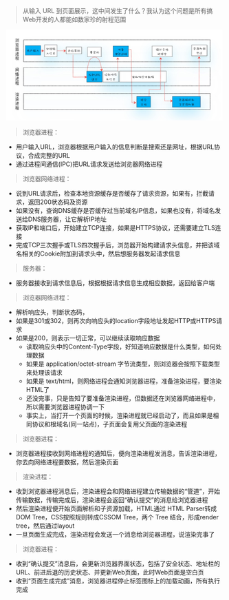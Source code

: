 > 从输入 URL 到页面展示，这中间发生了什么？我认为这个问题是所有搞Web开发的人都能如数家珍的射程范围

![browser-process](../assets/browser-process.jpg)

> 浏览器进程：
  - 用户输入URL，浏览器根据用户输入的信息判断是搜索还是网址，根据URL协议，合成完整的URL
  - 通过进程间通信(IPC)把URL请求发送给浏览器网络进程

> 浏览器网络进程：
  - 说到URL请求后，检查本地资源缓存是否缓存了请求资源，如果有，拦截请求，返回200状态码及资源
  - 如果没有，查询DNS缓存是否缓存过当前域名IP信息，如果也没有，将域名发送给DNS服务器，让它解析IP地址
  - 获取IP和端口后，开始建立TCP连接，如果是HTTPS协议，还需要建立TLS连接
  - 完成TCP三次握手或TLS四次握手后，浏览器开始构建请求头信息，并把该域名相关的Cookie附加到请求头中，然后想服务器发起请求信息

> 服务器：
  - 服务器接收到请求信息后，根据根据请求信息生成相应数据，返回给客户端

> 浏览器网络进程：
  - 解析响应头，判断状态码，
  - 如果是301或302，则再次向响应头的location字段地址发起HTTP或HTTPS请求
  - 如果是200，则表示一切正常，可以继续读取响应数据
    - 读取响应头中的Content-Type字段，好知道响应数据是什么类型，如何处理数据
    - 如果是 application/octet-stream 字节流类型，则浏览器会按照下载类型来处理该请求
    - 如果是 text/html，则网络进程会通知浏览器进程，准备渲染进程，要渲染HTML了
    - 还没完事，只是告知了要准备渲染进程，但数据还在浏览器网络进程中，所以需要浏览器进程协调一下
    - 事实上，当打开一个页面的时候，渲染进程就已经启动了，而且如果是相同协议和根域名(同一站点)，子页面会复用父页面的渲染进程

> 浏览器进程：
  - 浏览器进程接收到网络进程的通知后，便向渲染进程发消息，告诉渲染进程，你去向网络进程要数据，然后渲染页面

> 渲染进程：
  - 收到浏览器进程消息后，渲染进程会和网络进程建立传输数据的“管道”，开始传输数据，传输完成后，渲染进程会返回“确认提交”的消息给浏览器进程
  - 然后渲染进程便开始页面解析和子资源加载，HTML通过 HTML Parser转成 DOM Tree，CSS按照规则转成CSSOM Tree，两个 Tree 结合，形成render tree，然后通过layout
  - 一旦页面生成完成，渲染进程会发送一个消息给浏览器进程，说渲染完事了

> 浏览器进程：
  - 收到“确认提交”消息后，会更新浏览器界面状态，包括了安全状态、地址栏的URL、前进后退的历史状态、并更新Web页面，此时Web页面是空白页
  - 收到“页面生成完成”消息，浏览器进程停止标签图标上的加载动画，所有执行完成